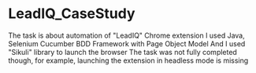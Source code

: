 # LeadIQ_CaseStudy
The task is about automation of "LeadIQ" Chrome extension
I used Java, Selenium Cucumber BDD Framework with Page Object Model
And I used "Sikuli" library to launch the browser
The task was not fully completed though, 
for example, launching the extension in headless mode is missing 
